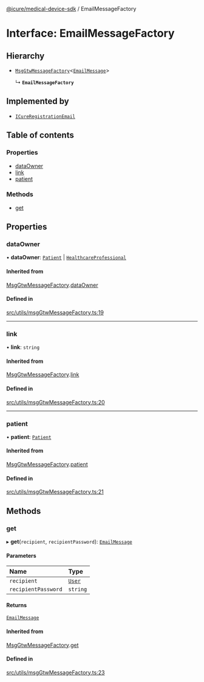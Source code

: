 [@icure/medical-device-sdk](../modules.md) / EmailMessageFactory

# Interface: EmailMessageFactory

## Hierarchy

- [`MsgGtwMessageFactory`](MsgGtwMessageFactory.md)<[`EmailMessage`](../modules.md#emailmessage)\>

  ↳ **`EmailMessageFactory`**

## Implemented by

- [`ICureRegistrationEmail`](../classes/ICureRegistrationEmail.md)

## Table of contents

### Properties

- [dataOwner](EmailMessageFactory.md#dataowner)
- [link](EmailMessageFactory.md#link)
- [patient](EmailMessageFactory.md#patient)

### Methods

- [get](EmailMessageFactory.md#get)

## Properties

### dataOwner

• **dataOwner**: [`Patient`](../classes/Patient.md) \| [`HealthcareProfessional`](../classes/HealthcareProfessional.md)

#### Inherited from

[MsgGtwMessageFactory](MsgGtwMessageFactory.md).[dataOwner](MsgGtwMessageFactory.md#dataowner)

#### Defined in

[src/utils/msgGtwMessageFactory.ts:19](https://github.com/icure/icure-medical-device-js-sdk/blob/3aae8f0/src/utils/msgGtwMessageFactory.ts#L19)

---

### link

• **link**: `string`

#### Inherited from

[MsgGtwMessageFactory](MsgGtwMessageFactory.md).[link](MsgGtwMessageFactory.md#link)

#### Defined in

[src/utils/msgGtwMessageFactory.ts:20](https://github.com/icure/icure-medical-device-js-sdk/blob/3aae8f0/src/utils/msgGtwMessageFactory.ts#L20)

---

### patient

• **patient**: [`Patient`](../classes/Patient.md)

#### Inherited from

[MsgGtwMessageFactory](MsgGtwMessageFactory.md).[patient](MsgGtwMessageFactory.md#patient)

#### Defined in

[src/utils/msgGtwMessageFactory.ts:21](https://github.com/icure/icure-medical-device-js-sdk/blob/3aae8f0/src/utils/msgGtwMessageFactory.ts#L21)

## Methods

### get

▸ **get**(`recipient`, `recipientPassword`): [`EmailMessage`](../modules.md#emailmessage)

#### Parameters

| Name                | Type                         |
| :------------------ | :--------------------------- |
| `recipient`         | [`User`](../classes/User.md) |
| `recipientPassword` | `string`                     |

#### Returns

[`EmailMessage`](../modules.md#emailmessage)

#### Inherited from

[MsgGtwMessageFactory](MsgGtwMessageFactory.md).[get](MsgGtwMessageFactory.md#get)

#### Defined in

[src/utils/msgGtwMessageFactory.ts:23](https://github.com/icure/icure-medical-device-js-sdk/blob/3aae8f0/src/utils/msgGtwMessageFactory.ts#L23)
